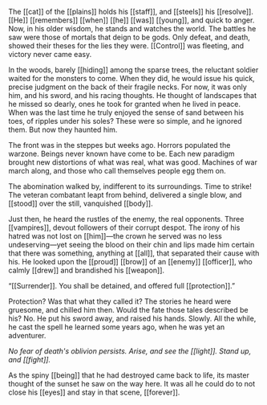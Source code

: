 The [[cat]] of the [[plains]] holds his [[staff]], and [[steels]] his [[resolve]]. [[He]] [[remembers]] [[when]] [[he]] [[was]] [[young]], and quick to anger. Now, in his older wisdom, he stands and watches the world. The battles he saw were those of mortals that deign to be gods. Only defeat, and death, showed their theses for the lies they were. [[Control]] was fleeting, and victory never came easy.

In the woods, barely [[hiding]] among the sparse trees, the reluctant soldier waited for the monsters to come. When they did, he would issue his quick, precise judgment on the back of their fragile necks. For now, it was only him, and his sword, and his racing thoughts. He thought of landscapes that he missed so dearly, ones he took for granted when he lived in peace. When was the last time he truly enjoyed the sense of sand between his toes, of ripples under his soles? These were so simple, and he ignored them. But now they haunted him.

The front was in the steppes but weeks ago. Horrors populated the warzone. Beings never known have come to be. Each new paradigm brought new distortions of what was real, what was good. Machines of war march along, and those who call themselves people egg them on.

The abomination walked by, indifferent to its surroundings. Time to strike! The veteran combatant leapt from behind, delivered a single blow, and [[stood]] over the still, vanquished [[body]].

Just then, he heard the rustles of the enemy, the real opponents. Three [[vampires]], devout followers of their corrupt despot. The irony of his hatred was not lost on [[him]]—the crown he served was no less undeserving—yet seeing the blood on their chin and lips made him certain that there was something, anything at [[all]], that separated their cause with his. He looked upon the [[proud]] [[brow]] of an [[enemy]] [[officer]], who calmly [[drew]] and brandished his [[weapon]]. 

“[[Surrender]]. You shall be detained, and offered full [[protection]].”

Protection? Was that what they called it? The stories he heard were gruesome, and chilled him then. Would the fate those tales described be his? No. He put his sword away, and raised his hands. Slowly. All the while, he cast the spell he learned some years ago, when he was yet an adventurer.

*No fear of death's oblivion persists. Arise, and see the [[light]]. Stand up, and [[fight]].*

As the spiny [[being]] that he had destroyed came back to life, its master thought of the sunset he saw on the way here. It was all he could do to not close his [[eyes]] and stay in that scene, [[forever]].